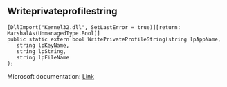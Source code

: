 ## Writeprivateprofilestring

```
[DllImport("Kernel32.dll", SetLastError = true)][return: MarshalAs(UnmanagedType.Bool)]
public static extern bool WritePrivateProfileString(string lpAppName,
   string lpKeyName,
   string lpString,
   string lpFileName
);
```

Microsoft documentation: [Link](https://docs.microsoft.com/en-us/windows/win32/api/winbase/nf-winbase-writeprivateprofilestringw)
